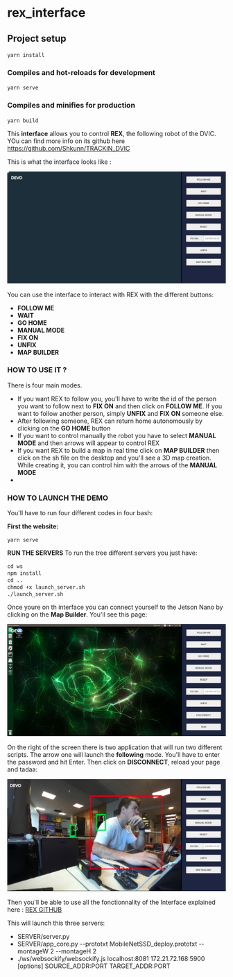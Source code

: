 # rex_interface

## Project setup
```
yarn install
```

### Compiles and hot-reloads for development
```
yarn serve
```

### Compiles and minifies for production
```
yarn build
```

This **interface** allows you to control **REX**, the following robot of the DVIC. YOu can find more info on its github here <https://github.com/Shkunn/TRACKIN_DVIC>

This is what the interface looks like :

![image](https://github.com/Polpii/rex_Interface/blob/main/pics/screen_no_map.png?raw=true)

You can use the interface to interact with REX with the different buttons:
* **FOLLOW ME**
* **WAIT**
* **GO HOME**
* **MANUAL MODE**
* **FIX ON**
* **UNFIX**
* **MAP BUILDER**

### HOW TO USE IT ?

There is four main modes. 
* If you want REX to follow you, you'll have to write the id of the person you want to follow next to **FIX ON** and then click on **FOLLOW ME**. If you want to follow another person, simply **UNFIX** and **FIX ON** someone else.
* After following someone, REX can return home autonomously by clicking on the **GO HOME** button
* If you want to control manually the robot you have to select **MANUAL MODE** and then arrows will appear to control REX
* If you want REX to build a map in real time click on **MAP BUILDER** then click on the sh file on the desktop and you'll see a 3D map creation. While creating it, you can control him with the arrows of the **MANUAL MODE**
* 
### HOW TO LAUNCH THE DEMO

You'll have to run four different codes in four bash:

**First the website:**
```
yarn serve
```

**RUN THE SERVERS**
To run the tree different servers you just have:
```
cd ws
npm install
cd ..
chmod +x launch_server.sh
./launch_server.sh
```

Once youre on th interface you can connect yourself to the Jetson Nano by clicking on the **Map Builder**. You'll see this page: 

![image](https://github.com/Polpii/rex_Interface/blob/main/pics/screen_map_builder.png?raw=true)

On the right of the screen there is two application that will run two different scripts. The arrow one will launch the **following** mode. You'll have to enter the password and hit Enter. Then click on **DISCONNECT**, reload your page and tadaa:   

![image](https://github.com/Polpii/rex_Interface/blob/main/pics/stream_follow.png?raw=true)

Then you'll be able to use all the fonctionnality of the Interface explained here : [REX GITHUB](https://github.com/Shkunn/TRACKIN_DVIC)

This will launch this three servers:
* SERVER/server.py
* SERVER/app_core.py --prototxt MobileNetSSD_deploy.prototxt --montageW 2 --montageH 2
* ./ws/websockify/websockify.js localhost:8081 172.21.72.168:5900 [options] SOURCE_ADDR:PORT TARGET_ADDR:PORT
